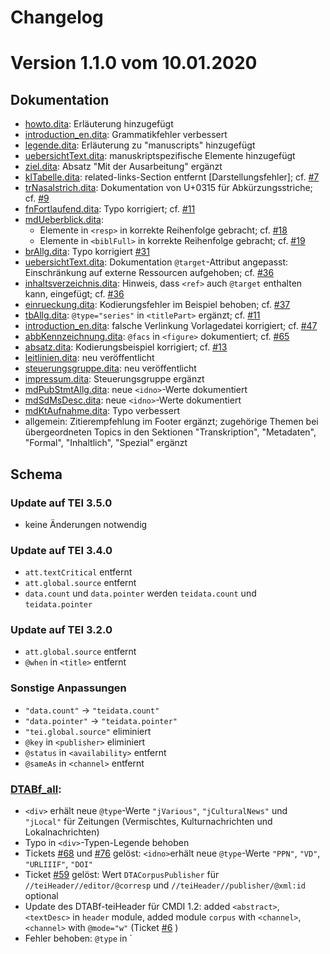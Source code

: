 Changelog
===
# Version 1.1.0 vom 10.01.2020
## Dokumentation 
* [howto.dita](documentation/howto.dita): Erläuterung hinzugefügt
* [introduction_en.dita](documentation/introduction_en.dita): Grammatikfehler verbessert
* [legende.dita](documentation/legende.dita): Erläuterung zu "manuscripts" hinzugefügt
* [uebersichtText.dita](documentation/uebersichtText.dita): manuskriptspezifische Elemente hinzugefügt
* [ziel.dita](documentation/ziel.dita): Absatz "Mit der Ausarbeitung" ergänzt 
* [klTabelle.dita](documentation/klTabelle.dita): related-links-Section entfernt [Darstellungsfehler]; cf. [#7](../../issues/7)
* [trNasalstrich.dita](documentation/trNasalstrich.dita): Dokumentation von U+0315 für Abkürzungsstriche; cf. [#9](../../issues/9)
* [fnFortlaufend.dita](documentation/fnFortlaufend.dita): Typo korrigiert; cf. [#11](../../issues/11)
* [mdUeberblick.dita](documentation/mdUeberblick.dita):
    * Elemente in `<resp>` in korrekte Reihenfolge gebracht; cf. [#18](../../issues/18)
    * Elemente in `<biblFull>` in korrekte Reihenfolge gebracht; cf. [#19](../../issues/19)
* [brAllg.dita](documentation/brAllg.dita): Typo korrigiert [#31](../../issues/31)
* [uebersichtText.dita](documentation/uebersichtText.dita): Dokumentation `@target`-Attribut angepasst: Einschränkung auf externe Ressourcen aufgehoben; cf. [#36](../../issues/36)
* [inhaltsverzeichnis.dita](documentation/inhaltsverzeichnis.dita): Hinweis, dass `<ref>` auch `@target` enthalten kann, eingefügt; cf. [#36](../../issues/36)
* [einrueckung.dita](documentation/einrueckung.dita): Kodierungsfehler im Beispiel behoben; cf. [#37](../../issues/37)
* [tbAllg.dita](documentation/tbAllg.dita): `@type="series"` in `<titlePart>` ergänzt; cf. [#11](../../issues/46)
* [introduction_en.dita](documentation/introduction_en.dita): falsche Verlinkung Vorlagedatei korrigiert; cf. [#47](../../issues/47)
* [abbKennzeichnung.dita](documentation/abbKennzeichnung.dita): `@facs` in `<figure>` dokumentiert; cf. [#65](../../issues/65)
* [absatz.dita](documentation/absatz.dita): Kodierungsbeispiel korrigiert; cf. [#13](../../issues/13) 
* [leitlinien.dita](documentation/leitlinien.dita): neu veröffentlicht
* [steuerungsgruppe.dita](documentation/steuerungsgruppe.dita): neu veröffentlicht
* [impressum.dita](documentation/impressum.dita): Steuerungsgruppe ergänzt
* [mdPubStmtAllg.dita](documentation/mdPubStmtAllg.dita): neue `<idno>`-Werte dokumentiert
* [mdSdMsDesc.dita](documentation/mdSdMsDesc.dita): neue `<idno>`-Werte dokumentiert
* [mdKtAufnahme.dita](documentation/mdKtAufnahme): Typo verbessert
* allgemein: Zitierempfehlung im Footer ergänzt; zugehörige Themen bei übergeordneten Topics in den Sektionen "Transkription", "Metadaten", "Formal", "Inhaltlich", "Spezial" ergänzt

## Schema

### Update auf TEI 3.5.0
* keine Änderungen notwendig

### Update auf TEI 3.4.0
* `att.textCritical` entfernt
* `att.global.source` entfernt
* `data.count` und `data.pointer` werden `teidata.count` und `teidata.pointer`

### Update auf TEI 3.2.0
* `att.global.source` entfernt
* `@when` in `<title>` entfernt 

### Sonstige Anpassungen
* `"data.count"` &rarr; `"teidata.count"`
* `"data.pointer"` &rarr; `"teidata.pointer"`
* `"tei.global.source"` eliminiert
* `@key` in `<publisher>` eliminiert
* `@status` in `<availability>` entfernt
* `@sameAs` in `<channel>` entfernt

### [DTABf_all](schema/basisformat_all.odd):
* `<div>` erhält neue `@type`-Werte `"jVarious"`, `"jCulturalNews"` und `"jLocal"` für Zeitungen (Vermischtes, Kulturnachrichten und Lokalnachrichten)
* Typo in `<div>`-Typen-Legende behoben
* Tickets [#68](../../issues/68) und [#76](../../issues/76) gelöst: `<idno>`erhält neue `@type`-Werte `"PPN"`, `"VD"`, `"URLIIIF"`, `"DOI"`
* Ticket [#59](../../issues/59) gelöst: Wert `DTACorpusPublisher` für `//teiHeader//editor/@corresp` und `//teiHeader//publisher/@xml:id` optional
* Update des DTABf-teiHeader für CMDI 1.2: added `<abstract>`, `<textDesc>` in `header` module, added module `corpus` with `<channel>`, `<channel>` with `@mode="w"` (Ticket [#6](../../issues/6) )
* Fehler behoben: `@type` in `<title> ist wieder "required"
* Unschönheiten am ODD: Elementspezifikationen der Header-Elemente `<abstract>`, `<channel>`, `<typeDesc>` von den Body- zu den Header-Elementen sortiert; Typos behoben

### [Schematron](schema/schematron):
* Ticket [#40](../../issues/40) gelöst: Regel prüft nun, ob `<quote>` "parent" von `<bibl>` ist (nicht "ancestor") (E0003)
* Ticket [#10](../../issues/10) gelöst: Majuskel I wird in `<note type="editorial"/>` nicht mehr beanstandet (W0004)

## Repository
* new "dist" directory for derivatives of ODD chaining
* new "scripts" directory for scripts and software useful in the DTABf context

# Version 1.0 vom 01.03.2017
* Initial commit